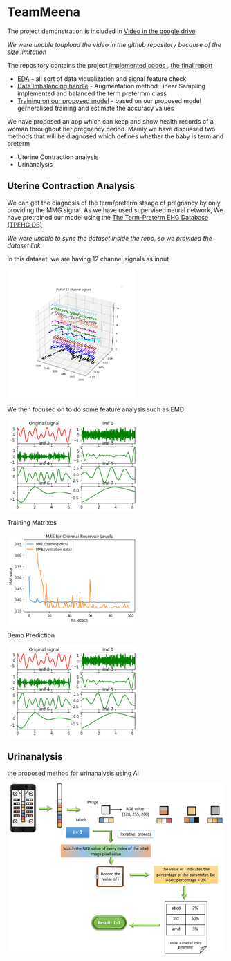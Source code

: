 <h1>TeamMeena</h1>
The project demonstration is included in <a href = "https://drive.google.com/file/d/181gUBDEMz58IHIHHx7jw6MJlwbkMgj6l/view?usp=sharing">Video in the google drive</a>
<p font-size:15px><i>We were unable toupload the video in the github repository because of the size limitation</i></p>
The repository contains the project <a href="implemented_codes"> implemented codes </a>, <a href="Report_team_Meena.pdf"> the final report </a>

<ul>
<li><a href = "implemented_codes/EDA.ipynb">EDA</a> - all sort of data vidualization and signal feature check</li>
<li><a href = "implemented_codes/Data_Imbalancing_handeling.ipynb">Data Imbalancing handle</a> - Augmentation method Linear Sampling implemented and balanced the term pretermm class</li>
<li><a href = "implemented_codes/Train_on_our_proposed_Model.ipynb">Training on our proposed model</a> - based on our proposed model gerneralised training and estimate the accuracy values</li>
</ul>


<p>We have proposed an app which can keep and show health records of a woman throughout her pregnency period. Mainly we have discussed two methods that will be diagnosed which defines whether the baby is term and preterm</p>
<ul>
  <li>Uterine Contraction analysis</li>
  <li>Urinanalysis</li>
  </ul>
<h2>Uterine Contraction Analysis</h2>
<p>We can get the diagnosis of the term/preterm staage of pregnancy by only providing the MMG signal. As we have used supervised neural network, We have pretrained our model using the <a href="https://archive.physionet.org/physiobank/database/tpehgdb/">The Term-Preterm EHG Database (TPEHG DB)</a>
<p font-size:5px><i>We were unable to sync the dataset inside the repo, so we provided the dataset link</i></p>

 
<p>In this dataset, we are having 12 channel signals as input</p>
<img src = "images/plot signals (1).png" width = 300 >
<p>We then focused on to do some feature analysis such as EMD</p>
<img src = "images/EMD.png" width = 300 >
<p>Training Matrixes</p>
<img src = "images/training.png" width = 300 >
<p>Demo Prediction</p>
<img src = "images/EMD.png" width = 300 >

<h2>Urinanalysis</h2>
<p>the proposed method for urinanalysis using AI</p>
<img src = "images/urine.png" height = 400>
